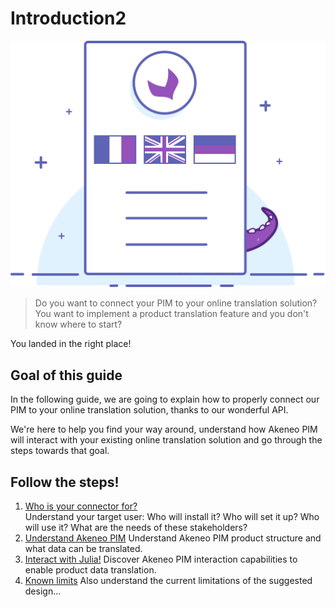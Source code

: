 # Introduction2
![Asset family illustration](../../img/illustrations/illus--Translatedproduct.svg)

> Do you want to connect your PIM to your online translation solution?
> You want to implement a product translation feature and you don't know where to start?

You landed in the right place!

## Goal of this guide

In the following guide, we are going to explain how to properly connect our PIM to your online translation solution, thanks to our wonderful API.

We're here to help you find your way around, understand how Akeneo PIM will interact with your existing online translation solution and go through the steps towards that goal.

## Follow the steps!

1. [Who is your connector for?](step1-who-is-your-connector-for.html)  
Understand your target user: Who will install it? Who will set it up? Who will use it? What are the needs of these stakeholders?
2. [Understand Akeneo PIM](step2-understand-akeneo-pim.html)
Understand Akeneo PIM product structure and what data can be translated.
3. [Interact with Julia!](step3-interact-with-julia.html)
Discover Akeneo PIM interaction capabilities to enable product data translation.
4. [Known limits](step4-known-limits.html)
Also understand the current limitations of the suggested design...
